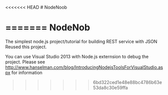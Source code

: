 <<<<<<< HEAD
﻿# NodeNoob


=======
NodeNob
========

The simplest node.js project/tutorial for building REST service with JSON 
Reused this project. 

You can use Visual Studio 2013 with Node.js externsion to debug the project. 
Please see http://www.hanselman.com/blog/IntroducingNodejsToolsForVisualStudio.aspx for information
  
>>>>>>> 6bd322ced1e48e88bc4786b63e53da8c30e59ffa
